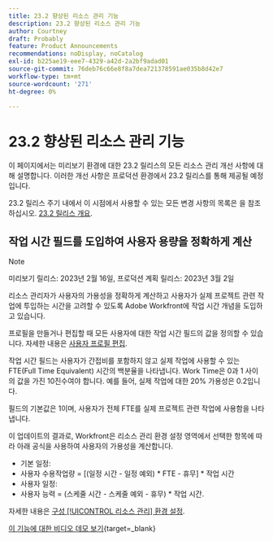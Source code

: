 ```yaml
---
title: 23.2 향상된 리소스 관리 기능
description: 23.2 향상된 리소스 관리 기능
author: Courtney
draft: Probably
feature: Product Announcements
recommendations: noDisplay, noCatalog
exl-id: b225ae19-eee7-4329-a42d-2a2bf9adad01
source-git-commit: 76deb76c66e8f8a7dea721378591ae035b8d42e7
workflow-type: tm+mt
source-wordcount: '271'
ht-degree: 0%

---
```


# 23.2 향상된 리소스 관리 기능

이 페이지에서는 미리보기 환경에 대한 23.2 릴리스의 모든 리소스 관리 개선 사항에 대해 설명합니다. 이러한 개선 사항은 프로덕션 환경에서 23.2 릴리스를 통해 제공될 예정입니다.

23.2 릴리스 주기 내에서 이 시점에서 사용할 수 있는 모든 변경 사항의 목록은 을 참조하십시오. [23.2 릴리스 개요](/help/quicksilver/product-announcements/product-releases/23.2-release-activity/23-2-release-overview.md).

## 작업 시간 필드를 도입하여 사용자 용량을 정확하게 계산

>[!NOTE]
>
>미리보기 릴리스: 2023년 2월 16일, 프로덕션 계획 릴리스: 2023년 3월 2일

리소스 관리자가 사용자의 가용성을 정확하게 계산하고 사용자가 실제 프로젝트 관련 작업에 투입하는 시간을 고려할 수 있도록 Adobe Workfront에 작업 시간 개념을 도입하고 있습니다.

프로필을 만들거나 편집할 때 모든 사용자에 대한 작업 시간 필드의 값을 정의할 수 있습니다. 자세한 내용은 [사용자 프로필 편집](/help/quicksilver/administration-and-setup/add-users/create-and-manage-users/edit-a-users-profile.md).

작업 시간 필드는 사용자가 간접비를 포함하지 않고 실제 작업에 사용할 수 있는 FTE(Full Time Equivalent) 시간의 백분율을 나타냅니다. Work Time은 0과 1 사이의 값을 가진 10진수여야 합니다. 예를 들어, 실제 작업에 대한 20% 가용성은 0.2입니다.

필드의 기본값은 1이며, 사용자가 전체 FTE를 실제 프로젝트 관련 작업에 사용함을 나타냅니다.

이 업데이트의 결과로, Workfront은 리소스 관리 환경 설정 영역에서 선택한 항목에 따라 아래 공식을 사용하여 사용자의 가용성을 계산합니다.

* 기본 일정:
* 사용자 수용작업량 = [(일정 시간 - 일정 예외) * FTE - 휴무] * 작업 시간
* 사용자 일정:
* 사용자 능력 = (스케줄 시간 - 스케줄 예외 - 휴무) * 작업 시간.

자세한 내용은 [구성 [!UICONTROL 리소스 관리] 환경 설정](/help/quicksilver/administration-and-setup/set-up-workfront/configure-system-defaults/configure-resource-mgmt-preferences.md).

[이 기능에 대한 비디오 데모 보기](https://video.tv.adobe.com/v/3415608/){target=_blank}
